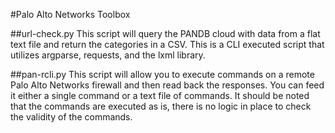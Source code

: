 #Palo Alto Networks Toolbox

##url-check.py
This script will query the PANDB cloud with data from a flat text file and return the
categories in a CSV.  This is a CLI executed script that utilizes argparse, requests,
and the lxml library.

##pan-rcli.py
This script will allow you to execute commands on a remote Palo Alto Networks firewall
and then read back the responses.  You can feed it either a single command or a text
file of commands.  It should be noted that the commands are executed as is, there is no 
logic in place to check the validity of the commands.